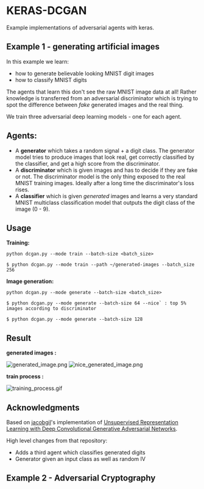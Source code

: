 # KERAS-DCGAN

Example implementations of adversarial agents with keras.

## Example 1 - generating artificial images

In this example we learn:
- how to generate believable looking MNIST digit images
- how to classify MNIST digits

The agents that learn this don't see the raw MNIST image data at all! Rather 
knowledge is transferred from an adversarial discriminator which is trying to
spot the difference between _fake_ generated images and the real thing.


We train three adversarial deep learning models - one for each agent.

## Agents:

- A **generator** which takes a random signal + a digit class. The generator model 
  tries to produce images that look real, get correctly classified by the classifier,
  and get a high score from the discriminator.
- A **discriminator** which is given images and has to decide if they are fake or not. 
  The discriminator model is the only thing exposed to the real MNIST training images.
  Ideally after a long time the discriminator's loss rises.
- A **classifier** which is given _generated_ images and learns a very standard MNIST
  multiclass classification model that outputs the digit class of the image (0 - 9).


## Usage


**Training:**

```
python dcgan.py --mode train --batch-size <batch_size>

$ python dcgan.py --mode train --path ~/generated-images --batch_size 256
```


**Image generation:**

```
python dcgan.py --mode generate --batch-size <batch_size>

$ python dcgan.py --mode generate --batch-size 64 --nice` : top 5% images according to discriminator

$ python dcgan.py --mode generate --batch-size 128
```


## Result


**generated images :** 


![generated_image.png](./assets/generated_image.png) ![nice_generated_image.png](./assets/nice_generated_image.png)


**train process :**


![training_process.gif](./assets/training_process.gif)


## Acknowledgments

Based on [jacobgil](https://github.com/jacobgil/keras-dcgan)'s implementation of 
[Unsupervised Representation Learning with Deep Convolutional Generative Adversarial Networks](http://arxiv.org/abs/1511.06434).

High level changes from that repository:

- Adds a third agent which classifies generated digits
- Generator given an input class as well as random IV

## Example 2 - Adversarial Cryptography
